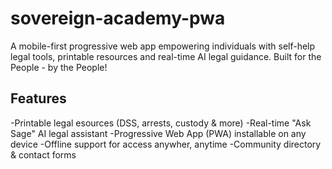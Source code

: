 # sovereign-academy-pwa
A mobile-first progressive web app empowering individuals with self-help legal tools, printable resources and real-time AI legal guidance. Built for the People - by the People!

## Features
-Printable legal esources (DSS, arrests, custody & more)
-Real-time "Ask Sage" AI legal assistant
-Progressive Web App (PWA) installable on any device
-Offline support for access anywher, anytime
-Community directory & contact forms
